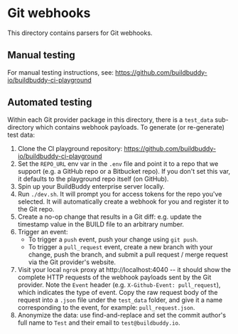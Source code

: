 # Git webhooks

This directory contains parsers for Git webhooks.

## Manual testing

For manual testing instructions, see:
https://github.com/buildbuddy-io/buildbuddy-ci-playground

## Automated testing

Within each Git provider package in this directory, there is a `test_data` sub-directory
which contains webhook payloads. To generate (or re-generate) test data:

<!-- TODO: push the playground repo to other Git hosts and simplify these steps -->

1. Clone the CI playground repository: https://github.com/buildbuddy-io/buildbuddy-ci-playground
2. Set the `REPO_URL` env var in the `.env` file and point it to a repo that we support
   (e.g. a GitHub repo or a Bitbucket repo). If you don't set this var, it defaults to the
   playground repo itself (on GitHub).
3. Spin up your BuildBuddy enterprise server locally.
4. Run `./dev.sh`. It will prompt you for access tokens for the repo you've selected. It will
   automatically create a webhook for you and register it to the Git repo.
5. Create a no-op change that results in a Git diff: e.g. update the timestamp value in the BUILD
   file to an arbitrary number.
6. Trigger an event:
   - To trigger a `push` event, push your change using `git push`.
   - To trigger a `pull_request` event, create a new branch with your change, push the branch,
     and submit a pull request / merge request via the Git provider's website.
7. Visit your local `ngrok` proxy at http://localhost:4040 -- it should show the complete HTTP
   requests of the webhook payloads sent by the Git provider. Note the `Event` header (e.g.
   `X-Github-Event: pull_request`), which indicates the type of event. Copy the raw request body of
   the request into a `.json` file under the `test_data` folder, and give it a name corresponding
   to the event, for example: `pull_request.json`.
8. Anonymize the data: use find-and-replace and set the commit author's full name to `Test` and their
   email to `test@buildbuddy.io`.
